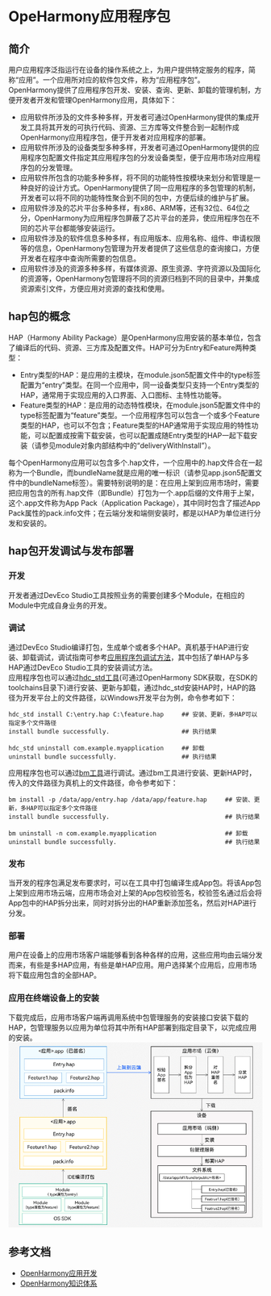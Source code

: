 # OpeHarmony应用程序包

## 简介

用户应用程序泛指运行在设备的操作系统之上，为用户提供特定服务的程序，简称“应用”。一个应用所对应的软件包文件，称为“应用程序包”。<br>
OpenHarmony提供了应用程序包开发、安装、查询、更新、卸载的管理机制，方便开发者开发和管理OpenHarmony应用，具体如下：

- 应用软件所涉及的文件多种多样，开发者可通过OpenHarmony提供的集成开发工具将其开发的可执行代码、资源、三方库等文件整合到一起制作成OpenHarmony应用程序包，便于开发者对应用程序的部署。
- 应用软件所涉及的设备类型多种多样，开发者可通过OpenHarmony提供的应用程序包配置文件指定其应用程序包的分发设备类型，便于应用市场对应用程序包的分发管理。
- 应用软件所包含的功能多种多样，将不同的功能特性按模块来划分和管理是一种良好的设计方式。OpenHarmony提供了同一应用程序的多包管理的机制，开发者可以将不同的功能特性聚合到不同的包中，方便后续的维护与扩展。
- 应用软件涉及的芯片平台多种多样，有x86、ARM等，还有32位、64位之分，OpenHarmony为应用程序包屏蔽了芯片平台的差异，使应用程序包在不同的芯片平台都能够安装运行。
- 应用软件涉及的软件信息多种多样，有应用版本、应用名称、组件、申请权限等的信息，OpenHarmony包管理为开发者提供了这些信息的查询接口，方便开发者在程序中查询所需要的包信息。
- 应用软件涉及的资源多种多样，有媒体资源、原生资源、字符资源以及国际化的资源等，OpenHarmony包管理将不同的资源归档到不同的目录中，并集成资源索引文件，方便应用对资源的查找和使用。

## hap包的概念

HAP（Harmony Ability Package）是OpenHarmony应用安装的基本单位，包含了编译后的代码、资源、三方库及配置文件。HAP可分为Entry和Feature两种类型：

- Entry类型的HAP：是应用的主模块，在module.json5配置文件中的type标签配置为“entry”类型。在同一个应用中，同一设备类型只支持一个Entry类型的HAP，通常用于实现应用的入口界面、入口图标、主特性功能等。
- Feature类型的HAP：是应用的动态特性模块，在module.json5配置文件中的type标签配置为“feature”类型。一个应用程序包可以包含一个或多个Feature类型的HAP，也可以不包含；Feature类型的HAP通常用于实现应用的特性功能，可以配置成按需下载安装，也可以配置成随Entry类型的HAP一起下载安装（请参见module对象内部结构中的“deliveryWithInstall”）。

每个OpenHarmony应用可以包含多个.hap文件，一个应用中的.hap文件合在一起称为一个Bundle，而bundleName就是应用的唯一标识（请参见app.json5配置文件中的bundleName标签）。需要特别说明的是：在应用上架到应用市场时，需要把应用包含的所有.hap文件（即Bundle）打包为一个.app后缀的文件用于上架，这个.app文件称为App Pack（Application Package），其中同时包含了描述App Pack属性的pack.info文件；在云端分发和端侧安装时，都是以HAP为单位进行分发和安装的。

## hap包开发调试与发布部署

### 开发

开发者通过DevEco Studio工具按照业务的需要创建多个Module，在相应的Module中完成自身业务的开发。

### 调试

通过DevEco Studio编译打包，生成单个或者多个HAP。真机基于HAP进行安装、卸载调试，调试指南可参考[应用程序包调试方法](https://developer.harmonyos.com/cn/docs/documentation/doc-guides/ohos-debugging-and-running-0000001263040487#section10491183521520)，其中包括了单HAP与多HAP通过DevEco Studio工具的安装调试方法。<br>
应用程序包也可以通过[hdc_std工具](https://gitee.com/openharmony/docs/blob/master/zh-cn/device-dev/subsystems/subsys-toolchain-hdc-guide.md)(可通过OpenHarmony SDK获取，在SDK的toolchains目录下)进行安装、更新与卸载，通过hdc_std安装HAP时，HAP的路径为开发平台上的文件路径，以Windows开发平台为例，命令参考如下：

```shell
hdc_std install C:\entry.hap C:\feature.hap     ## 安装、更新，多HAP可以指定多个文件路径
install bundle successfully.                    ## 执行结果

hdc_std uninstall com.example.myapplication     ## 卸载
uninstall bundle successfully.                  ## 执行结果
```

应用程序包也可以通过[bm工具](https://gitee.com/openharmony/docs/blob/master/zh-cn/application-dev/tools/bm-tool.md)进行调试。通过bm工具进行安装、更新HAP时，传入的文件路径为真机上的文件路径，命令参考如下：

```shell
bm install -p /data/app/entry.hap /data/app/feature.hap     ## 安装、更新，多HAP可以指定多个文件路径
install bundle successfully.                                ## 执行结果

bm uninstall -n com.example.myapplication                   ## 卸载
uninstall bundle successfully.                              ## 执行结果
```

### 发布

当开发的程序包满足发布要求时，可以在工具中打包编译生成App包。将该App包上架到应用市场云端，应用市场会对上架的App包校验签名，校验签名通过后会将App包中的HAP拆分出来，同时对拆分出的HAP重新添加签名，然后对HAP进行分发。

### 部署

用户在设备上的应用市场客户端能够看到各种各样的应用，这些应用均由云端分发而来，有些是多HAP应用，有些是单HAP应用。用户选择某个应用后，应用市场将下载应用包含的全部HAP。

### 应用在终端设备上的安装

下载完成后，应用市场客户端再调用系统中包管理服务的安装接口安装下载的HAP，包管理服务以应用为单位将其中所有HAP部署到指定目录下，以完成应用的安装。<br>
![HAP的开发调试与发布部署流程](./media/hap-release.png)

## 参考文档

- [OpenHarmony应用开发](https://gitee.com/openharmony/docs/blob/master/zh-cn/application-dev/Readme-CN.md#/openharmony/docs/blob/master/zh-cn/application-dev/quick-start/multi-hap-release-deployment.md)
- [OpenHarmony知识体系](https://gitee.com/openharmony-sig/knowledge)
